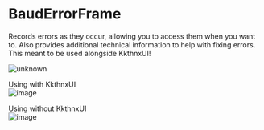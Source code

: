 # BaudErrorFrame
Records errors as they occur, allowing you to access them when you want to. Also provides additional technical information to help with fixing errors. This meant to be used alongside KkthnxUI!

![unknown](https://user-images.githubusercontent.com/40672673/99480671-8dd56280-2926-11eb-9b62-9ea71189063a.png)

Using with KkthnxUI   
![image](https://user-images.githubusercontent.com/40672673/99481052-4a2f2880-2927-11eb-8539-674f384f2dce.png)

Using without KkthnxUI   
![image](https://user-images.githubusercontent.com/40672673/99481396-0983df00-2928-11eb-8bfa-ba76f0c20240.png)
